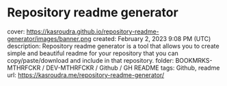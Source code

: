 # Repository readme generator

cover: https://kasroudra.github.io/repository-readme-generator/images/banner.png
created: February 2, 2023 9:08 PM (UTC)
description: Repository readme generator is a tool that allows you to create simple and beautiful readme for your repository that you can copy/paste/download and include in that repository.
folder: BOOKMRKS-MTHRFCKR / DEV-MTHRFCKR / Github / GH README
tags: Github, readme
url: https://kasroudra.me/repository-readme-generator/